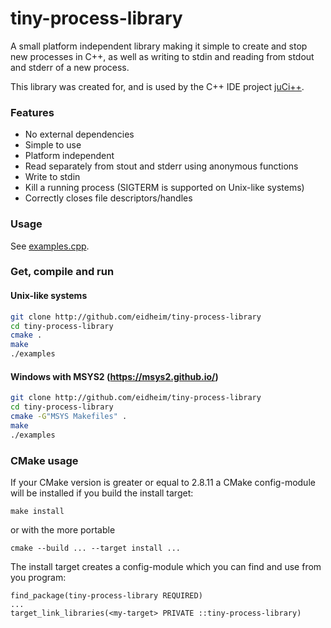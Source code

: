 # tiny-process-library
A small platform independent library making it simple to create and stop new processes in C++, as well as writing to stdin and reading from stdout and stderr of a new process.

This library was created for, and is used by the C++ IDE project [juCi++](https://github.com/cppit/jucipp).

### Features
* No external dependencies
* Simple to use
* Platform independent
* Read separately from stout and stderr using anonymous functions
* Write to stdin
* Kill a running process (SIGTERM is supported on Unix-like systems)
* Correctly closes file descriptors/handles

### Usage
See [examples.cpp](https://github.com/eidheim/tiny-process-library/blob/master/examples.cpp).

### Get, compile and run

#### Unix-like systems
```sh
git clone http://github.com/eidheim/tiny-process-library
cd tiny-process-library
cmake .
make
./examples
```

#### Windows with MSYS2 (https://msys2.github.io/)
```sh
git clone http://github.com/eidheim/tiny-process-library
cd tiny-process-library
cmake -G"MSYS Makefiles" .
make
./examples
```

### CMake usage

If your CMake version is greater or equal to 2.8.11 a CMake config-module will
be installed if you build the install target:

    make install

or with the more portable

    cmake --build ... --target install ...

The install target creates a config-module which you can find and use from
you program:

    find_package(tiny-process-library REQUIRED)
    ...
    target_link_libraries(<my-target> PRIVATE ::tiny-process-library)
